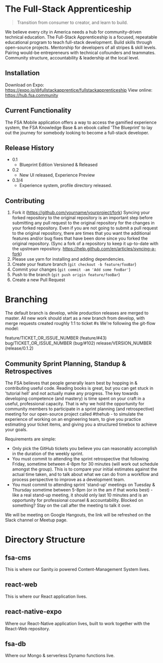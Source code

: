 # The Full-Stack Apprenticeship
> Transition from consumer to creator, and learn to build.

We believe every city in America needs a hub for community-driven technical education. The Full-Stack Apprenticeship is a focused, repeatable educational program to teach full-stack development. Build skills through open-source projects. Mentorship for developers of all stripes & skill levels. Pairing would-be entrepreneurs with technical cofounders and teammates. Community structure, accountability & leadership at the local level. 

## Installation

Download on Expo: https://expo.io/@fullstackapprentice/fullstackapprenticeship
View online: https://hub.fsa.community

## Current Functionality

The FSA Mobile application offers a way to access the gamified experience system, the FSA Knowledge Base & an ebook called 'The Blueprint' to lay out the journey for somebody looking to become a full-stack developer.

## Release History
* 0.1
    * Blueprint Edition Versioned & Released
* 0.2
    * New UI released, Experience Preview
* 0.3/4
    * Experience system, profile directory released.

## Contributing

1. Fork it (<https://github.com/yourname/yourproject/fork>)
Syncing your forked repository to the original repository is an important step before submitting any pull request to the original repository for the changes in your forked repository. Even if you are not going to submit a pull request to the original repository, there are times that you want the additional features and/or bug fixes that have been done since you forked the original repository. (Sync a fork of a repository to keep it up-to-date with the upstream repository. https://help.github.com/en/articles/syncing-a-fork)
2. Please use yarn for installing and adding dependencies.
3. Create your feature branch (`git checkout -b feature/fooBar`)
4. Commit your changes (`git commit -am 'Add some fooBar'`)
5. Push to the branch (`git push origin feature/fooBar`)
6. Create a new Pull Request

# Branching
The default branch is develop, while production releases are merged to master.
All new work should start as a new branch from develop, with merge requests created roughly 1:1 to ticket #s
We're following the git-flow model:

feature/TICKET_OR_ISSUE_NUMBER (feature/#43)
bug/TICKET_OR_ISSUE_NUMBER (bug/#102)
release/VERSION_NUMBER (release/0.1.2)

## Community Sprint Planning, Standup & Retrospectives

The FSA believes that people generally learn best by hopping in & contributing useful code. Reading books is great, but you can get stuck in 'tutorial hell' and not actually make any progress. The key towards developing competence (and mastery) is time spent on your craft in a useful, professional capacity. That is why we hold the opportunity for community members to participate in a sprint planning (and retrospective) meeting for our open-source project called #thehub - to simulate the experience of working on an engineering team, to give you practice estimating your ticket items, and giving you a structured timebox to achieve your goals.

Requirements are simple:
- Only pick the GitHub tickets you believe you can reasonably accomplish in the duration of the weekly sprint.
- You must commit to attending the sprint retrospective that following Friday, sometime between 4-8pm for 30 minutes (will work out schedule amongst the group). This is to compare your initial estimates against the actual time taken, and to talk about what we can do from a workflow and process perspective to improve as a development team.
- You must commit to attending sprint 'stand-up' meetings on Tuesday & Thursday sometime between 5-8pm (or in the am if that works best) - like a real stand-up meeting, it should only last 10 minutes and is an opportunity for professional counsel & accountability. Blocked on something? Stay on the call after the meeting to talk it over.

We will be meeting on Google Hangouts, the link will be refreshed on the Slack channel or Meetup page.

# Directory Structure
## fsa-cms
This is where our Sanity.io powered Content-Management System lives.

## react-web
This is where our React application lives.

## react-native-expo
Where our React-Native application lives, built to work together with the React-Web repository.

## fsa-db
Where our Mongo & serverless Dynamo functions live.



